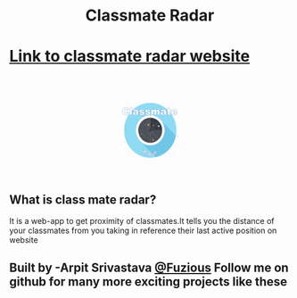 <h1 style="text-align:center">Classmate Radar</h1>
<h1> <a href="https://classmateradar.herokuapp.com/">Link to classmate radar website </h1>
<br>
<br>
 
   <a href="https://classmateradar.herokuapp.com/"><img src="radar.JPG" alt="homepage" style="display: block;margin-left: auto;margin-right: auto;width: 100px;height: 100px;"></a>

<br>

<h2>What is class mate radar?</h2>
<p>It is a web-app to get proximity of classmates.It tells you the distance of your classmates from you taking in reference their last active position on website</p>

## Built by -Arpit Srivastava <a href="https://github.com/fuzious">@Fuzious</a> Follow me on github for many more exciting projects like these

  
